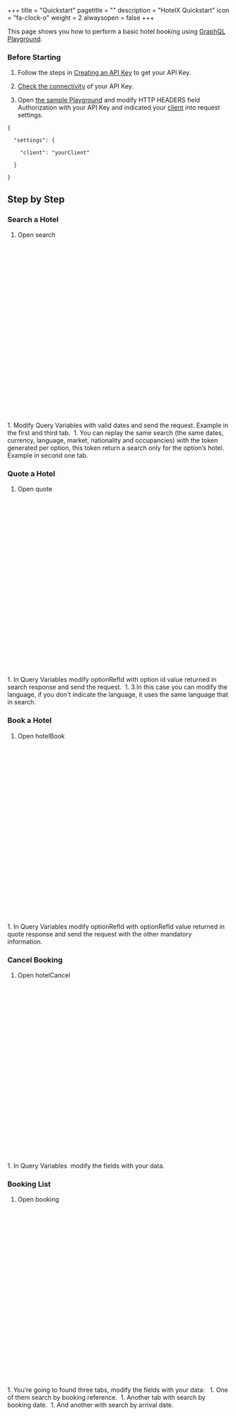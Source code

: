 +++
title = "Quickstart"
pagetitle = ""
description = "HotelX Quickstart"
icon = "fa-clock-o"
weight = 2
alwaysopen = false
+++

This page shows you how to perform a basic hotel booking using [GraphQL Playground](https://api.travelgatex.com/).

### Before Starting

1. Follow the steps in [Creating an API Key](/travelgatex/security/overview#creating-an-api-key) to get your API Key. 

2. [Check the connectivity](travelgatex/overview/#making-requests) of your API Key. 

3. Open [the sample Playground](https://graphqlbin.com/2k65c8) and modify HTTP HEADERS field Authorization with your API Key and indicated your [client](#_ivb2cezalt05) into request settings. 

```
{

  "settings": {

    "client": "yourClient"

  }

}
```

## Step by Step

### Search a Hotel
1. Open search
<object data="https://graphqlbin.com/2kzRfE" type="text/html" width="100%" height="400px" align="left">
</object>
1. Modify Query Variables with valid dates and send the request. Example in the first and third tab. 
1. You can replay the same search (the same dates, currency, language, market, nationality and occupancies) with the token generated per option, this token return a search only for the option’s hotel. Example in second one tab. 

### Quote a Hotel

1. Open quote
<object data="https://graphqlbin.com/31B2HR" type="text/html" width="100%" height="400px" align="left">
</object>
1. In Query Variables modify optionRefId with option id value returned in search response and send the request. 
1.  3.In this case you can modify the language, if you don't indicate the language, it uses the same language that in search. 

### Book a Hotel

1. Open hotelBook
<object data="https://graphqlbin.com/1wxWIp" type="text/html" width="100%" height="400px" align="left">
</object>
1. In Query Variables modify optionRefId with optionRefId value returned in quote response and send the request with the other mandatory information. 

### Cancel Booking

1. Open hotelCancel
<object data="https://graphqlbin.com/68LYhr" type="text/html" width="100%" height="400px" align="left">
</object>
1. In Query Variables  modify the fields with your data. 

### Booking List

1. Open booking
 <object data="https://graphqlbin.com/0RvEU2" type="text/html" width="100%" height="400px" align="left">
</object>
1. You’re going to found three tabs, modify the fields with your data:  
    1. One of them search by booking reference. 
    1. Another tab with search by booking date. 
    1. And another with search by arrival date.
